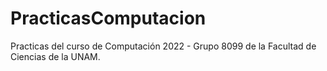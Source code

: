 # PracticasComputacion
Practicas del curso de Computación 2022 - Grupo 8099 de la Facultad de Ciencias de la UNAM.
